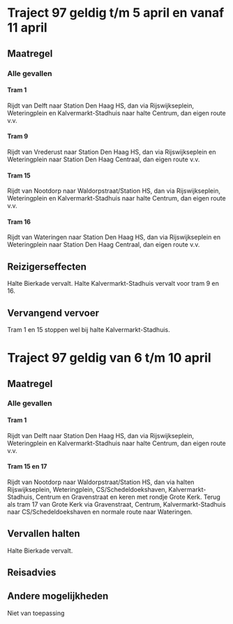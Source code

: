 # Traject 97 geldig t/m 5 april en vanaf 11 april
## Maatregel
### Alle gevallen

#### Tram 1
Rijdt van Delft naar Station Den Haag HS, dan via Rijswijkseplein, Weteringplein en Kalvermarkt-Stadhuis naar halte Centrum, dan eigen route v.v. 

#### Tram 9
Rijdt van Vrederust naar Station Den Haag HS, dan via Rijswijkseplein en Weteringplein naar Station Den Haag Centraal, dan eigen route v.v. 

#### Tram 15
Rijdt van Nootdorp naar Waldorpstraat/Station HS, dan via Rijswijkseplein, Weteringplein en Kalvermarkt-Stadhuis naar halte Centrum, dan eigen route v.v. 

#### Tram 16
Rijdt van Wateringen naar Station Den Haag HS, dan via Rijswijkseplein en Weteringplein naar Station Den Haag Centraal, dan eigen route v.v.

## Reizigerseffecten
Halte Bierkade vervalt.
Halte Kalvermarkt-Stadhuis vervalt voor tram 9 en 16. 

## Vervangend vervoer
Tram 1 en 15 stoppen wel bij halte Kalvermarkt-Stadhuis.

# Traject 97 geldig van 6 t/m 10 april 
## Maatregel
### Alle gevallen

#### Tram 1
Rijdt van Delft naar Station Den Haag HS, dan via Rijswijkseplein, Weteringplein en Kalvermarkt-Stadhuis naar halte Centrum, dan eigen route v.v. 

#### Tram 15 en 17
Rijdt van Nootdorp naar Waldorpstraat/Station HS, dan via halten Rijswijkseplein, Weteringplein, CS/Schedeldoekshaven, Kalvermarkt-Stadhuis, Centrum en Gravenstraat en keren met rondje Grote Kerk. Terug als tram 17 van Grote Kerk via Gravenstraat, Centrum, Kalvermarkt-Stadhuis naar CS/Schedeldoekshaven en normale route naar Wateringen. 

## Vervallen halten
Halte Bierkade vervalt.

## Reisadvies

## Andere mogelijkheden
Niet van toepassing

